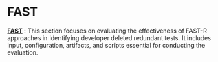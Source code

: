 # FAST

[**FAST**](/FAST/) : This section focuses on evaluating the effectiveness of FAST-R approaches in identifying developer deleted redundant tests. It includes input, configuration, artifacts, and scripts essential for conducting the evaluation.